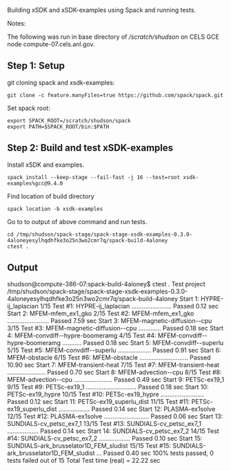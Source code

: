 Building xSDK and xSDK-examples using Spack and running tests.

Notes:

The following was run in base directory of */scratch/shudson* on CELS GCE node compute-07.cels.anl.gov.

## Step 1: Setup

git cloning spack and xsdk-examples:

    git clone -c feature.manyFiles=true https://github.com/spack/spack.git

Set spack root:

    export SPACK_ROOT=/scratch/shudson/spack
    export PATH=$SPACK_ROOT/bin:$PATH


## Step 2: Build and test xSDK-examples

Install xSDK and examples.

    spack install --keep-stage --fail-fast -j 16 --test=root xsdk-examples%gcc@9.4.0

Find location of build directory

    spack location -b xsdk-examples

Go to to output of above command and run tests.

    cd /tmp/shudson/spack-stage/spack-stage-xsdk-examples-0.3.0-4aloneyesylhqdhfke3o25n3wo2cmr7q/spack-build-4aloney
    ctest .


## Output

shudson@compute-386-07:spack-build-4aloney$ ctest .
Test project /tmp/shudson/spack-stage/spack-stage-xsdk-examples-0.3.0-4aloneyesylhqdhfke3o25n3wo2cmr7q/spack-build-4aloney
      Start  1: HYPRE-ij_laplacian
 1/15 Test  #1: HYPRE-ij_laplacian .......................   Passed    0.12 sec
      Start  2: MFEM-mfem_ex1_gko
 2/15 Test  #2: MFEM-mfem_ex1_gko ........................   Passed    7.59 sec
      Start  3: MFEM-magnetic-diffusion--cpu
 3/15 Test  #3: MFEM-magnetic-diffusion--cpu .............   Passed    0.18 sec
      Start  4: MFEM-convdiff--hypre-boomeramg
 4/15 Test  #4: MFEM-convdiff--hypre-boomeramg ...........   Passed    0.18 sec
      Start  5: MFEM-convdiff--superlu
 5/15 Test  #5: MFEM-convdiff--superlu ...................   Passed    0.91 sec
      Start  6: MFEM-obstacle
 6/15 Test  #6: MFEM-obstacle ............................   Passed   10.90 sec
      Start  7: MFEM-transient-heat
 7/15 Test  #7: MFEM-transient-heat ......................   Passed    0.70 sec
      Start  8: MFEM-advection--cpu
 8/15 Test  #8: MFEM-advection--cpu ......................   Passed    0.49 sec
      Start  9: PETSc-ex19_1
 9/15 Test  #9: PETSc-ex19_1 .............................   Passed    0.18 sec
      Start 10: PETSc-ex19_hypre
10/15 Test #10: PETSc-ex19_hypre .........................   Passed    0.12 sec
      Start 11: PETSc-ex19_superlu_dist
11/15 Test #11: PETSc-ex19_superlu_dist ..................   Passed    0.14 sec
      Start 12: PLASMA-ex1solve
12/15 Test #12: PLASMA-ex1solve ..........................   Passed    0.06 sec
      Start 13: SUNDIALS-cv_petsc_ex7_1
13/15 Test #13: SUNDIALS-cv_petsc_ex7_1 ..................   Passed    0.14 sec
      Start 14: SUNDIALS-cv_petsc_ex7_2
14/15 Test #14: SUNDIALS-cv_petsc_ex7_2 ..................   Passed    0.10 sec
      Start 15: SUNDIALS-ark_brusselator1D_FEM_sludist
15/15 Test #15: SUNDIALS-ark_brusselator1D_FEM_sludist ...   Passed    0.40 sec
100% tests passed, 0 tests failed out of 15
Total Test time (real) =  22.22 sec
